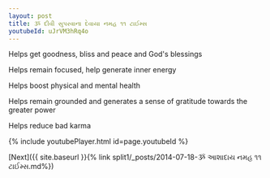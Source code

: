 ```yaml
---
layout: post
title: ૐ દીવી સુપરવાના દેવાયા નમહ ૧૧ ટાઈમ્સ
youtubeId: uJrVM3hRq4o
---
```

 
 
Helps get goodness, bliss and peace and God's blessings
 
Helps remain focused, help generate inner energy 
 
Helps boost physical and mental health 
 
Helps remain grounded and generates a sense of gratitude towards the greater power 
 
Helps reduce bad karma
 
 
 
 


{% include youtubePlayer.html id=page.youtubeId %}
 
[Next]({{ site.baseurl }}{% link  split1/_posts/2014-07-18-ૐ આશાદાય નમહ ૧૧ ટાઈમ્સ.md%})
 
